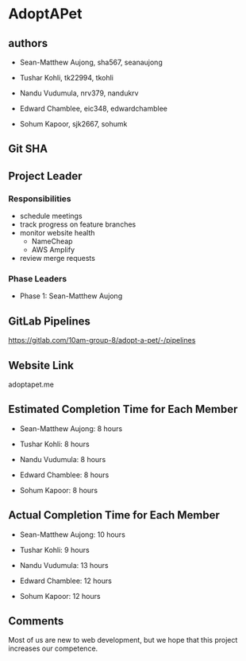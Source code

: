 # AdoptAPet

## authors

* Sean-Matthew Aujong, sha567, seanaujong

* Tushar Kohli, tk22994, tkohli

* Nandu Vudumula, nrv379, nandukrv

* Edward Chamblee, eic348, edwardchamblee

* Sohum Kapoor, sjk2667, sohumk

## Git SHA

## Project Leader

### Responsibilities

* schedule meetings
* track progress on feature branches
* monitor website health
    * NameCheap
    * AWS Amplify
* review merge requests

### Phase Leaders

* Phase 1: Sean-Matthew Aujong

## GitLab Pipelines

https://gitlab.com/10am-group-8/adopt-a-pet/-/pipelines

## Website Link

adoptapet.me

## Estimated Completion Time for Each Member

* Sean-Matthew Aujong: 8 hours

* Tushar Kohli: 8 hours

* Nandu Vudumula: 8 hours

* Edward Chamblee: 8 hours

* Sohum Kapoor: 8 hours

## Actual Completion Time for Each Member

* Sean-Matthew Aujong: 10 hours

* Tushar Kohli: 9 hours

* Nandu Vudumula: 13 hours

* Edward Chamblee: 12 hours

* Sohum Kapoor: 12 hours

## Comments

Most of us are new to web development, but we hope that this project increases our competence.
